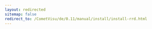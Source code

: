 ```yaml
---
layout: redirected
sitemap: false
redirect_to: /CometVisu/de/0.11/manual/install/install-rrd.html
---
```


